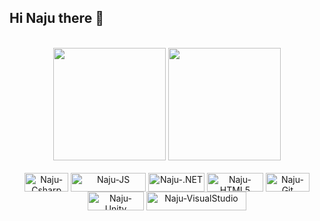## Hi Naju there 👋

<div align="center" style="display: inline_block"> <br>

  <img height="180em" src="https://github-readme-stats.vercel.app/api?username=Naju2002&show_icons=true&theme=radical&include_all_commits=true&count_private=true"/>
  <img height="180em" src="https://github-readme-stats.vercel.app/api/top-langs/?username=NAju2002&theme=radical&include_all_commits=true&count_private=true"/>
</div>

<div align="center" style="display: inline_block"> <br>
  <img align="center" alt="Naju-Csharp" height="30" width="70" src="https://img.shields.io/badge/C%23-000000?style=for-the-badge&logo=c-sharp&logoColor=white">
  <img align="center" alt="Naju-JS" height="30" width="120" src="https://img.shields.io/badge/JavaScript-000000?style=for-the-badge&logo=javascript&logoColor=F7DF1E">
  <img align="center" alt="Naju-.NET" height="30" width="90" src="https://img.shields.io/badge/.NET-000000?style=for-the-badge&logo=.net&logoColor=white">
  <img align="center" alt="Naju-HTML5" height="30" width="90" src="https://img.shields.io/badge/HTML5-000000?style=for-the-badge&logo=html5&logoColor=white">
  <img align="center" alt="Naju-Git" height="30" width="70" src="https://img.shields.io/badge/Git-000000?style=for-the-badge&logo=git&logoColor=white">
  <img align="center" alt="Naju-Unity" height="30" width="90" src="https://img.shields.io/badge/Unity-000000?style=for-the-badge&logo=unity&logoColor=white">    
  <img align="center" alt="Naju-VisualStudio" height="30" width="160" src="https://img.shields.io/badge/Visual_Studio-000000?style=for-the-badge&logo=visual%20studio&logoColor=white"> 

##
</div>


          
            
          
          
          
